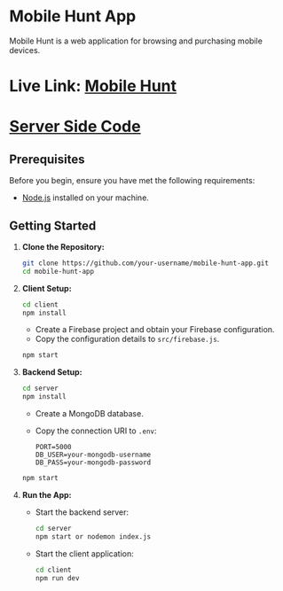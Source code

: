 # Mobile Hunt App

Mobile Hunt is a web application for browsing and purchasing mobile devices.

# Live Link: [Mobile Hunt](https://mobile-hunt.web.app/)

#  [Server Side Code](https://github.com/Rajib-10/Mobile-Hunt-Server)


## Prerequisites

Before you begin, ensure you have met the following requirements:

- [Node.js](https://nodejs.org/) installed on your machine.

## Getting Started

1. **Clone the Repository:**

    ```bash
    git clone https://github.com/your-username/mobile-hunt-app.git
    cd mobile-hunt-app
    ```

2. **Client Setup:**

    ```bash
    cd client
    npm install
    ```

    - Create a Firebase project and obtain your Firebase configuration.
    - Copy the configuration details to `src/firebase.js`.

    ```bash
    npm start
    ```

3. **Backend Setup:**

    ```bash
    cd server
    npm install
    ```

    - Create a MongoDB database.
    - Copy the connection URI to `.env`:

      ```env
      PORT=5000
      DB_USER=your-mongodb-username
      DB_PASS=your-mongodb-password
      ```

    ```bash
    npm start
    ```

4. **Run the App:**

    - Start the backend server:

      ```bash
      cd server
      npm start or nodemon index.js
      ```

    - Start the client application:

      ```bash
      cd client
      npm run dev
      ```

